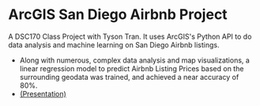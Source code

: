 # ArcGIS San Diego Airbnb Project

A DSC170 Class Project with Tyson Tran. It uses ArcGIS's Python API to do data analysis and machine learning on San Diego Airbnb listings.
* Along with numerous, complex data analysis and map visualizations, a linear regression model to predict Airbnb Listing Prices based on the  surrounding geodata was trained, and achieved a near accuracy of 80%.
* [(Presentation)](https://docs.google.com/presentation/d/1oIXAt-b-P-pWBr-IgK-vk3GEkhqwqTrLX_ksc_a72ME/edit?usp=sharing)

